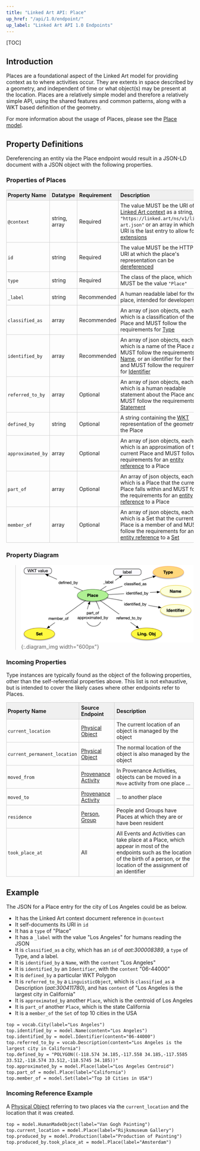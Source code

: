 ```yaml
---
title: "Linked Art API: Place"
up_href: "/api/1.0/endpoint/"
up_label: "Linked Art API 1.0 Endpoints"
---
```


<style>
th, td {
  padding: 5px 5px;
  text-align: left;
  border: 1px solid #D0D0D0; }
th { background: #F0F0F0; }
th:first-child, td:first-child { padding-left: 3px; }
th:last-child, td:last-child { padding-right: 3px; }
</style>

[TOC]

## Introduction

Places are a foundational aspect of the Linked Art model for providing context as to where activities occur. They are extents in space described by a geometry, and independent of time or what object(s) may be present at the location. Places are a relatively simple model and therefore a relatively simple API, using the shared features and common patterns, along with a WKT based definition of the geometry.

For more information about the usage of Places, please see the [Place model](/model/place/).

## Property Definitions

Dereferencing an entity via the Place endpoint would result in a JSON-LD document with a JSON object with the following properties.

### Properties of Places

| Property Name     | Datatype      | Requirement | Description | 
|-------------------|---------------|-------------|-------------|
| `@context`        | string, array | Required    | The value MUST be the URI of the [Linked Art context](../../json-ld/) as a string, `"https://linked.art/ns/v1/linked-art.json"` or an array in which the URI is the last entry to allow for [extensions](../../json-ld/extensions.html) | 
| `id`              | string        | Required    | The value MUST be the HTTP(S) URI at which the place's representation can be [dereferenced](../../protocol/) |  
| `type`            | string        | Required    | The class of the place, which MUST be the value `"Place"` |
| `_label`          | string        | Recommended | A human readable label for the place, intended for developers |
| `classified_as`   | array         | Recommended | An array of json objects, each of which is a classification of the Place and MUST follow the requirements for [Type](../../shared/type/) |
| `identified_by`   | array         | Recommended | An array of json objects, each of which is a name of the Place and MUST follow the requirements for [Name](../../shared/name/), or an identifier for the Place and MUST follow the requirements for [Identifier](../../shared/identifier/) |
| `referred_to_by`  | array         | Optional    | An array of json objects, each of which is a human readable statement about the Place and MUST follow the requirements for [Statement](../../shared/statement/) |
| `defined_by`      | string        | Optional    | A string containing the [WKT](https://en.wikipedia.org/wiki/Well-known_text_representation_of_geometry) representation of the geometry of the Place |
| `approximated_by` | array         | Optional    | An array of json objects, each of which is an approximation of the current Place and MUST follow the requirements for an [entity reference](../../shared/reference/) to a Place |
| `part_of`         | array         | Optional    | An array of json objects, each of which is a Place that the current Place falls within and MUST follow the requirements for an [entity reference](../../shared/reference/) to a Place |
| `member_of`       | array         | Optional    | An array of json objects, each of which is a Set that the current Place is a member of and MUST follow the requirements for an [entity reference](../../shared/reference/) to a [Set](../../endpoint/set/) |

### Property Diagram

> ![diagram](place_properties.png){:.diagram_img width="600px"}


### Incoming Properties

Type instances are typically found as the object of the following properties, other than the self-referential properties above.  This list is not exhaustive, but is intended to cover the likely cases where other endpoints refer to Places.

| Property Name      | Source Endpoint | Description |
|--------------------|-----------------|-------------|
| `current_location` | [Physical Object](../physical_object/) | The current location of an object is managed by the object |
| `current_permanent_location` | [Physical Object](../physical_object/) | The normal location of the object is also managed by the object |
| `moved_from`       | [Provenance Activity](../provenance_activity/) | In Provenance Activities, objects can be moved in a `Move` activity from one place ...| 
| `moved_to`         | [Provenance Activity](../provenance_activity/) | ... to another place |
| `residence`        | [Person](../person/), [Group](../group/) | People and Groups have Places at which they are or have been resident |
| `took_place_at`    | All | All Events and Activities can take place at a Place, which appear in most of the endpoints such as the location of the birth of a person, or the location of the assignment of an identifier  |

## Example

The JSON for a Place entry for the city of Los Angeles could be as below.

* It has the Linked Art context document reference in `@context`
* It self-documents its URI in `id`
* It has a `type` of "Place"
* It has a `_label` with the value "Los Angeles" for humans reading the JSON
* It is `classified_as` a city, which has an `id` of _aat:300008389_, a `type` of Type, and a label. 
* It is `identified_by` a `Name`, with the `content` "Los Angeles"
* It is `identified_by` an `Identifier`, with the `content` "06-44000"
* It is `defined_by` a particular WKT Polygon
* It is `referred_to_by` a `LinguisticObject`, which is `classified_as` a Description (_aat:300411780_), and has `content` of "Los Angeles is the largest city in California"
* It is `approximated_by` another `Place`, which is the centroid of Los Angeles
* It is `part_of` another `Place`, which is the state California
* It is a `member_of` the `Set` of top 10 cities in the USA


```crom
top = vocab.City(label="Los Angeles")
top.identified_by = model.Name(content="Los Angeles")
top.identified_by = model.Identifier(content="06-44000")
top.referred_to_by = vocab.Description(content="Los Angeles is the largest city in California")
top.defined_by = "POLYGON((-118.574 34.185,-117.558 34.185,-117.5585 33.512,-118.574 33.512,-118.5745 34.185))"
top.approximated_by = model.Place(label="Los Angeles Centroid")
top.part_of = model.Place(label="California")
top.member_of = model.Set(label="Top 10 Cities in USA")
```


### Incoming Reference Example

A [Physical Object](../physical_object/) referring to two places via the `current_location` and the location that it was created.

```crom
top = model.HumanMadeObject(label="Van Gogh Painting")
top.current_location = model.Place(label="Rijksmuseum Gallery")
top.produced_by = model.Production(label="Production of Painting")
top.produced_by.took_place_at = model.Place(label="Amsterdam")
```
